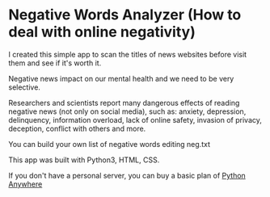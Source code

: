 # Negative Words Analyzer (How to deal with online negativity)

I created this simple app to scan the titles of news websites before visit them and see if it's worth it.

Negative news impact on our mental health and we need to be very selective.

Researchers and scientists report many dangerous effects of reading negative news (not only on social media), such as: anxiety, depression, delinquency, information overload, lack of online safety, invasion of privacy, deception, conflict with others and more.

You can build your own list of negative words editing neg.txt

This app was built with Python3, HTML, CSS.

If you don't have a personal server, you can buy a basic plan of <a href="https://www.pythonanywhere.com">Python Anywhere</a>


